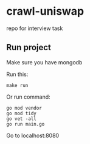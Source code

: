 # crawl-uniswap
repo for interview task

## Run project
Make sure you have mongodb

Run this:

    make run

Or run command: 

    go mod vendor
	go mod tidy
	go vet -all
	go run main.go

Go to localhost:8080